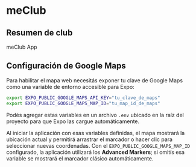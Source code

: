 # meClub

## Resumen de club

meClub App

## Configuración de Google Maps

Para habilitar el mapa web necesitás exponer tu clave de Google Maps como una variable de entorno accesible para Expo:

```bash
export EXPO_PUBLIC_GOOGLE_MAPS_API_KEY="tu_clave_de_maps"
export EXPO_PUBLIC_GOOGLE_MAPS_MAP_ID="tu_map_id_de_maps"
```

Podés agregar estas variables en un archivo `.env` ubicado en la raíz del proyecto para que Expo las cargue automáticamente.

Al iniciar la aplicación con esas variables definidas, el mapa mostrará la ubicación actual y permitirá arrastrar el marcador o hacer clic para seleccionar nuevas coordenadas. Con el `EXPO_PUBLIC_GOOGLE_MAPS_MAP_ID` configurado, la aplicación utilizará los **Advanced Markers**; si omitís esa variable se mostrará el marcador clásico automáticamente.
